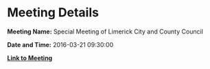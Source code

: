 # Meeting Details

**Meeting Name:** Special Meeting of Limerick City and County Council

**Date and Time:** 2016-03-21 09:30:00

**[Link to Meeting](https://www.limerick.ie/council/whats-on/special-meeting-limerick-city-and-county-council-23)**
